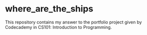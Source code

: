 # where_are_the_ships
This repository contains my answer to the portfolio project given by Codecademy in CS101: Introduction to Programming. 

